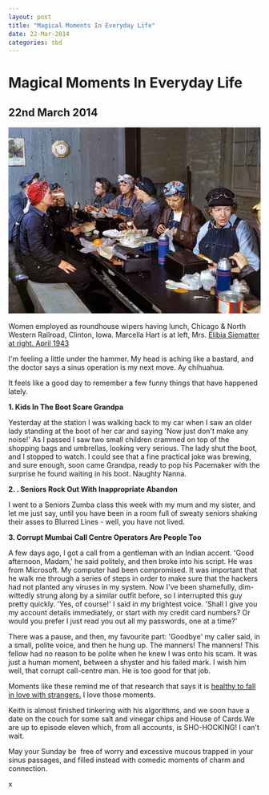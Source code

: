 ```yaml
---
layout: post
title: "Magical Moments In Everyday Life"
date: 22-Mar-2014
categories: tbd
---
```


# Magical Moments In Everyday Life

## 22nd March 2014

<img class="photo-horiz" src="/images/2014/03/world-war-ii-women-at-work-in-color-8.jpg" />

Women employed as roundhouse wipers having lunch,   Chicago &amp; North Western Railroad,   Clinton,   Iowa. Marcella Hart is at left, Mrs. <a href="Women employed as roundhouse wipers having lunch, Chicago &amp; North Western Railroad, Clinton, Iowa. Marcella Hart is at left, Mrs. Elibia Siematter at right. April 1943">Elibia Siematter at right. April 1943</a>

 

I'm feeling a little under the hammer. My head is aching like a bastard, and the doctor says a sinus operation is my next move. Ay chihuahua.

It feels like a good day to remember a few funny things that have happened lately.

**1. Kids In The Boot Scare Grandpa**

Yesterday at the station I was walking back to my car when I saw an older lady standing at the boot of her car and saying 'Now just don't make any noise!' As I passed I saw two small children crammed on top of the shopping bags and umbrellas, looking very serious. The lady shut the boot, and I stopped to watch. I could see that a fine practical joke was brewing, and sure enough, soon came Grandpa, ready to pop his Pacemaker with the surprise he found waiting in his boot. Naughty Nanna.

**2. . Seniors Rock Out With Inappropriate Abandon**

I went to a Seniors Zumba class this week with my mum and my sister, and let me just say, until you have been in a room full of sweaty seniors shaking their asses to Blurred Lines - well, you have not lived.

**3. Corrupt Mumbai Call Centre Operators Are People Too**

A few days ago, I got a call from a gentleman with an Indian accent. 'Good afternoon, Madam,' he said politely, and then broke into his script. He was from Microsoft. My computer had been compromised. It was important that he walk me through a series of steps in order to make sure that the hackers had not planted any viruses in my system. Now I've been shamefully, dim-wittedly strung along by a similar outfit before, so I interrupted this guy pretty quickly. 'Yes, of course!' I said in my brightest voice. 'Shall I give you my account details immediately, or start with my credit card numbers? Or would you prefer I just read you out all my passwords, one at a time?'

There was a pause, and then, my favourite part: 'Goodbye' my caller said, in a small, polite voice, and then he hung up. The manners! The manners! This fellow had no reason to be polite when he knew I was onto his scam. It was just a human moment, between a shyster and his failed mark. I wish him well, that corrupt call-centre man. He is too good for that job.

Moments like these remind me of that research that says it is <a href="http://mogantosh.com/fall-a-little-in-love-with-everyone-you-meet-its-healthy/">healthy to fall in love with strangers.</a> I love those moments.

Keith is almost finished tinkering with his algorithms, and we soon have a date on the couch for some salt and vinegar chips and House of Cards.We are up to episode eleven which, from all accounts, is SHO-HOCKING! I can't wait.

May your Sunday be  free of worry and excessive mucous trapped in your sinus passages, and filled instead with comedic moments of charm and connection.

x
